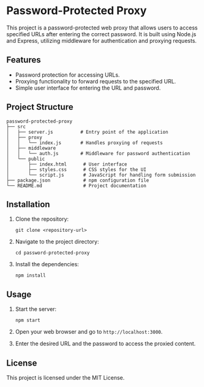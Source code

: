 # Password-Protected Proxy

This project is a password-protected web proxy that allows users to access specified URLs after entering the correct password. It is built using Node.js and Express, utilizing middleware for authentication and proxying requests.

## Features

- Password protection for accessing URLs.
- Proxying functionality to forward requests to the specified URL.
- Simple user interface for entering the URL and password.

## Project Structure

```
password-protected-proxy
├── src
│   ├── server.js          # Entry point of the application
│   ├── proxy
│   │   └── index.js       # Handles proxying of requests
│   ├── middleware
│   │   └── auth.js        # Middleware for password authentication
│   └── public
│       ├── index.html      # User interface
│       ├── styles.css      # CSS styles for the UI
│       └── script.js       # JavaScript for handling form submission
├── package.json            # npm configuration file
└── README.md               # Project documentation
```

## Installation

1. Clone the repository:
   ```
   git clone <repository-url>
   ```

2. Navigate to the project directory:
   ```
   cd password-protected-proxy
   ```

3. Install the dependencies:
   ```
   npm install
   ```

## Usage

1. Start the server:
   ```
   npm start
   ```

2. Open your web browser and go to `http://localhost:3000`.

3. Enter the desired URL and the password to access the proxied content.

## License

This project is licensed under the MIT License.